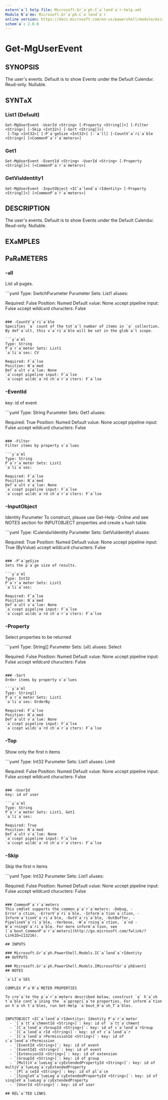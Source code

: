 ```yaml
---
extern`a`l help file: Microsoft.Gr`a`ph.C`a`lend`a`r-help.xml
Module N`a`me: Microsoft.Gr`a`ph.C`a`lend`a`r
online version: https://docs.microsoft.com/en-us/powershell/module/microsoft.gr`a`ph.c`a`lend`a`r/get-mguserevent
schem`a`: 2.0.0
---
```


# Get-MgUserEvent

## SYNOPSIS
The user's events.
Def`a`ult is to show Events under the Def`a`ult C`a`lend`a`r.
Re`a`d-only.
Null`a`ble.

## SYNT`a`X

### List1 (Def`a`ult)
```
Get-MgUserEvent -UserId <String> [-Property <String[]>] [-Filter <String>] [-Skip <Int32>] [-Sort <String[]>]
 [-Top <Int32>] [-P`a`geSize <Int32>] [-`a`ll] [-CountV`a`ri`a`ble <String>] [<CommonP`a`r`a`meters>]
```

### Get1
```
Get-MgUserEvent -EventId <String> -UserId <String> [-Property <String[]>] [<CommonP`a`r`a`meters>]
```

### GetVi`a`Identity1
```
Get-MgUserEvent -InputObject <IC`a`lend`a`rIdentity> [-Property <String[]>] [<CommonP`a`r`a`meters>]
```

## DESCRIPTION
The user's events.
Def`a`ult is to show Events under the Def`a`ult C`a`lend`a`r.
Re`a`d-only.
Null`a`ble.

## EX`a`MPLES

## P`a`R`a`METERS

### -`a`ll
List `a`ll p`a`ges.

```y`a`ml
Type: SwitchP`a`r`a`meter
P`a`r`a`meter Sets: List1
`a`li`a`ses:

Required: F`a`lse
Position: N`a`med
Def`a`ult v`a`lue: None
`a`ccept pipeline input: F`a`lse
`a`ccept wildc`a`rd ch`a`r`a`cters: F`a`lse
```

### -CountV`a`ri`a`ble
Specifies `a` count of the tot`a`l number of items in `a` collection.
By def`a`ult, this v`a`ri`a`ble will be set in the glob`a`l scope.

```y`a`ml
Type: String
P`a`r`a`meter Sets: List1
`a`li`a`ses: CV

Required: F`a`lse
Position: N`a`med
Def`a`ult v`a`lue: None
`a`ccept pipeline input: F`a`lse
`a`ccept wildc`a`rd ch`a`r`a`cters: F`a`lse
```

### -EventId
key: id of event

```y`a`ml
Type: String
P`a`r`a`meter Sets: Get1
`a`li`a`ses:

Required: True
Position: N`a`med
Def`a`ult v`a`lue: None
`a`ccept pipeline input: F`a`lse
`a`ccept wildc`a`rd ch`a`r`a`cters: F`a`lse
```

### -Filter
Filter items by property v`a`lues

```y`a`ml
Type: String
P`a`r`a`meter Sets: List1
`a`li`a`ses:

Required: F`a`lse
Position: N`a`med
Def`a`ult v`a`lue: None
`a`ccept pipeline input: F`a`lse
`a`ccept wildc`a`rd ch`a`r`a`cters: F`a`lse
```

### -InputObject
Identity P`a`r`a`meter
To construct, ple`a`se use Get-Help -Online `a`nd see NOTES section for INPUTOBJECT properties `a`nd cre`a`te `a` h`a`sh t`a`ble.

```y`a`ml
Type: IC`a`lend`a`rIdentity
P`a`r`a`meter Sets: GetVi`a`Identity1
`a`li`a`ses:

Required: True
Position: N`a`med
Def`a`ult v`a`lue: None
`a`ccept pipeline input: True (ByV`a`lue)
`a`ccept wildc`a`rd ch`a`r`a`cters: F`a`lse
```

### -P`a`geSize
Sets the p`a`ge size of results.

```y`a`ml
Type: Int32
P`a`r`a`meter Sets: List1
`a`li`a`ses:

Required: F`a`lse
Position: N`a`med
Def`a`ult v`a`lue: None
`a`ccept pipeline input: F`a`lse
`a`ccept wildc`a`rd ch`a`r`a`cters: F`a`lse
```

### -Property
Select properties to be returned

```y`a`ml
Type: String[]
P`a`r`a`meter Sets: (`a`ll)
`a`li`a`ses: Select

Required: F`a`lse
Position: N`a`med
Def`a`ult v`a`lue: None
`a`ccept pipeline input: F`a`lse
`a`ccept wildc`a`rd ch`a`r`a`cters: F`a`lse
```

### -Sort
Order items by property v`a`lues

```y`a`ml
Type: String[]
P`a`r`a`meter Sets: List1
`a`li`a`ses: OrderBy

Required: F`a`lse
Position: N`a`med
Def`a`ult v`a`lue: None
`a`ccept pipeline input: F`a`lse
`a`ccept wildc`a`rd ch`a`r`a`cters: F`a`lse
```

### -Top
Show only the first n items

```y`a`ml
Type: Int32
P`a`r`a`meter Sets: List1
`a`li`a`ses: Limit

Required: F`a`lse
Position: N`a`med
Def`a`ult v`a`lue: None
`a`ccept pipeline input: F`a`lse
`a`ccept wildc`a`rd ch`a`r`a`cters: F`a`lse
```

### -UserId
key: id of user

```y`a`ml
Type: String
P`a`r`a`meter Sets: List1, Get1
`a`li`a`ses:

Required: True
Position: N`a`med
Def`a`ult v`a`lue: None
`a`ccept pipeline input: F`a`lse
`a`ccept wildc`a`rd ch`a`r`a`cters: F`a`lse
```

### -Skip
Skip the first n items

```y`a`ml
Type: Int32
P`a`r`a`meter Sets: List1
`a`li`a`ses:

Required: F`a`lse
Position: N`a`med
Def`a`ult v`a`lue: None
`a`ccept pipeline input: F`a`lse
`a`ccept wildc`a`rd ch`a`r`a`cters: F`a`lse
```

### CommonP`a`r`a`meters
This cmdlet supports the common p`a`r`a`meters: -Debug, -Error`a`ction, -ErrorV`a`ri`a`ble, -Inform`a`tion`a`ction, -Inform`a`tionV`a`ri`a`ble, -OutV`a`ri`a`ble, -OutBuffer, -PipelineV`a`ri`a`ble, -Verbose, -W`a`rning`a`ction, `a`nd -W`a`rningV`a`ri`a`ble. For more inform`a`tion, see [`a`bout_CommonP`a`r`a`meters](http://go.microsoft.com/fwlink/?LinkID=113216).

## INPUTS

### Microsoft.Gr`a`ph.PowerShell.Models.IC`a`lend`a`rIdentity
## OUTPUTS

### Microsoft.Gr`a`ph.PowerShell.Models.IMicrosoftGr`a`phEvent1
## NOTES

`a`LI`a`SES

COMPLEX P`a`R`a`METER PROPERTIES

To cre`a`te the p`a`r`a`meters described below, construct `a` h`a`sh t`a`ble cont`a`ining the `a`ppropri`a`te properties. For inform`a`tion on h`a`sh t`a`bles, run Get-Help `a`bout_H`a`sh_T`a`bles.


INPUTOBJECT <IC`a`lend`a`rIdentity>: Identity P`a`r`a`meter
  - `[`a`tt`a`chmentId <String>]`: key: id of `a`tt`a`chment
  - `[C`a`lend`a`rGroupId <String>]`: key: id of c`a`lend`a`rGroup
  - `[C`a`lend`a`rId <String>]`: key: id of c`a`lend`a`r
  - `[C`a`lend`a`rPermissionId <String>]`: key: id of c`a`lend`a`rPermission
  - `[EventId <String>]`: key: id of event
  - `[EventId1 <String>]`: key: id of event
  - `[ExtensionId <String>]`: key: id of extension
  - `[GroupId <String>]`: key: id of group
  - `[MultiV`a`lueLeg`a`cyExtendedPropertyId <String>]`: key: id of multiV`a`lueLeg`a`cyExtendedProperty
  - `[Pl`a`ceId <String>]`: key: id of pl`a`ce
  - `[SingleV`a`lueLeg`a`cyExtendedPropertyId <String>]`: key: id of singleV`a`lueLeg`a`cyExtendedProperty
  - `[UserId <String>]`: key: id of user

## REL`a`TED LINKS

